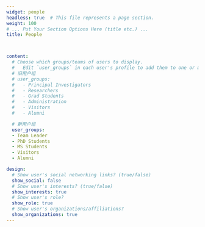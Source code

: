 ```yaml
---
widget: people
headless: true  # This file represents a page section.
weight: 100
# ... Put Your Section Options Here (title etc.) ...
title: People



content:
  # Choose which groups/teams of users to display.
  #   Edit `user_groups` in each user's profile to add them to one or more of these groups.
  # 旧用户组
  # user_groups:
  #   - Principal Investigators
  #   - Researchers
  #   - Grad Students
  #   - Administration
  #   - Visitors
  #   - Alumni

  # 新用户组
  user_groups:
  - Team Leader
  - PhD Students
  - MS Students
  - Visitors
  - Alumni

design:
  # Show user's social networking links? (true/false)
  show_social: false
  # Show user's interests? (true/false)
  show_interests: true
  # Show user's role?
  show_role: true
  # Show user's organizations/affiliations?
  show_organizations: true
---
```

